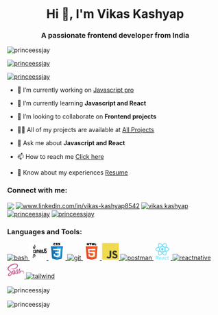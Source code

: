 <h1 align="center">Hi 👋, I'm Vikas Kashyap</h1>
<h3 align="center">A passionate frontend developer from India</h3>

<p align="left"> <img src="https://komarev.com/ghpvc/?username=princeessjay&label=Profile%20views&color=0e75b6&style=flat" alt="princeessjay" /> </p>

<p align="left"> <a href="https://github.com/ryo-ma/github-profile-trophy"><img src="https://github-profile-trophy.vercel.app/?username=princeessjay" alt="princeessjay" /></a> </p>

<p align="left"> <a href="https://twitter.com/princeessjay" target="blank"><img src="https://img.shields.io/twitter/follow/princeessjay?logo=twitter&style=for-the-badge" alt="princeessjay" /></a> </p>

- 🔭 I’m currently working on [Javascript pro](https://github.com/princeessjay/JS-Pro.git)

- 🌱 I’m currently learning **Javascript and React**

- 👯 I’m looking to collaborate on **Frontend projects**

- 👨‍💻 All of my projects are available at [All Projects](https://github.com/princeessjay?tab=repositories)

- 💬 Ask me about **Javascript and React**

- 📫 How to reach me [Click here](mailto:vikaskashyaprock@gmail.com)

- 📄 Know about my experiences [Resume](https://github.com/princeessjay/princeessjay/blob/main/Vikas%20kashyap%20front-end%202%20Yrs.pdf)

<h3 align="left">Connect with me:</h3>
<p align="left">
<a href="https://x.com/princeessjay" target="blank"><img align="center" src="https://cdn.icon-icons.com/icons2/4029/PNG/96/twitter_x_new_logo_x_round_circle_blue_icon_256074.png" /></a>
<a href="https://linkedin.com/in/www.linkedin.com/in/vikas-kashyap8542" target="blank"><img align="center" src="https://cdn.icon-icons.com/icons2/805/PNG/96/linkedin_icon-icons.com_65929.png  height="30" width="40" alt="www.linkedin.com/in/vikas-kashyap8542" height="30" width="40" /></a>
<a href="https://fb.com/vikas kashyap" target="blank"><img align="center" src="https://raw.githubusercontent.com/rahuldkjain/github-profile-readme-generator/master/src/images/icons/Social/facebook.svg" alt="vikas kashyap" height="30" width="40" /></a>
<a href="https://instagram.com/princeessjay" target="blank"><img align="center" src="https://raw.githubusercontent.com/rahuldkjain/github-profile-readme-generator/master/src/images/icons/Social/instagram.svg" alt="princeessjay" height="30" width="40" /></a>
<a href="https://www.leetcode.com/princeessjay" target="blank"><img align="center" src="https://raw.githubusercontent.com/rahuldkjain/github-profile-readme-generator/master/src/images/icons/Social/leet-code.svg" alt="princeessjay" height="30" width="40" /></a>
</p>

<h3 align="left">Languages and Tools:</h3>
<p align="left"> <a href="https://www.gnu.org/software/bash/" target="_blank" rel="noreferrer"> <img src="https://www.vectorlogo.zone/logos/gnu_bash/gnu_bash-icon.svg" alt="bash" width="40" height="40"/> </a> <a href="https://canvasjs.com" target="_blank" rel="noreferrer"> <img src="https://raw.githubusercontent.com/Hardik0307/Hardik0307/master/assets/canvasjs-charts.svg" alt="canvasjs" width="40" height="40"/> </a> <a href="https://www.w3schools.com/css/" target="_blank" rel="noreferrer"> <img src="https://raw.githubusercontent.com/devicons/devicon/master/icons/css3/css3-original-wordmark.svg" alt="css3" width="40" height="40"/> </a> <a href="https://git-scm.com/" target="_blank" rel="noreferrer"> <img src="https://www.vectorlogo.zone/logos/git-scm/git-scm-icon.svg" alt="git" width="40" height="40"/> </a> <a href="https://www.w3.org/html/" target="_blank" rel="noreferrer"> <img src="https://raw.githubusercontent.com/devicons/devicon/master/icons/html5/html5-original-wordmark.svg" alt="html5" width="40" height="40"/> </a> <a href="https://developer.mozilla.org/en-US/docs/Web/JavaScript" target="_blank" rel="noreferrer"> <img src="https://raw.githubusercontent.com/devicons/devicon/master/icons/javascript/javascript-original.svg" alt="javascript" width="40" height="40"/> </a> <a href="https://postman.com" target="_blank" rel="noreferrer"> <img src="https://www.vectorlogo.zone/logos/getpostman/getpostman-icon.svg" alt="postman" width="40" height="40"/> </a> <a href="https://reactjs.org/" target="_blank" rel="noreferrer"> <img src="https://raw.githubusercontent.com/devicons/devicon/master/icons/react/react-original-wordmark.svg" alt="react" width="40" height="40"/> </a> <a href="https://reactnative.dev/" target="_blank" rel="noreferrer"> <img src="https://reactnative.dev/img/header_logo.svg" alt="reactnative" width="40" height="40"/> </a> <a href="https://sass-lang.com" target="_blank" rel="noreferrer"> <img src="https://raw.githubusercontent.com/devicons/devicon/master/icons/sass/sass-original.svg" alt="sass" width="40" height="40"/> </a> <a href="https://tailwindcss.com/" target="_blank" rel="noreferrer"> <img src="https://www.vectorlogo.zone/logos/tailwindcss/tailwindcss-icon.svg" alt="tailwind" width="40" height="40"/> </a> </p>

<p><img align="center" src="https://github-readme-stats.vercel.app/api/top-langs?username=princeessjay&show_icons=true&locale=en&layout=compact" alt="princeessjay" /></p>

<p><img align="center" src="https://github-readme-streak-stats.herokuapp.com/?user=princeessjay&" alt="princeessjay" /></p>
